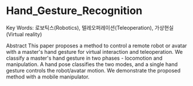 # Hand_Gesture_Recognition
Key Words: 로보틱스(Robotics), 텔레오퍼레이션(Teleoperation), 가상현실(Virtual reality)

Abstract
This paper proposes a method to control a remote robot or avatar with a master's hand gesture for virtual interaction and teleoperation.
We classify a master's hand gesture in two phases - locomotion and manipulation.
A hand pose classifies the two modes, and a single hand gesture controls the robot/avatar motion.
We demonstrate the proposed method with a mobile manipulator.

